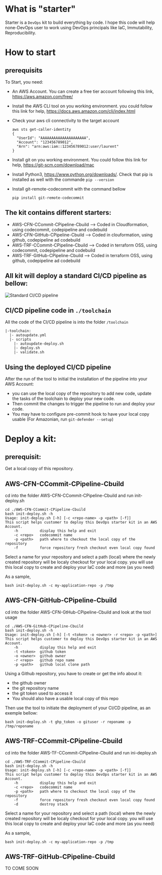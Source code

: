 # What is "starter"
Starter is a `DevOps` kit to build everything by code. I hope this code will help none-DevOps user to work using DevOps principals like IaC, Immutability, Reproducibility.

# How to start
## prerequisits
To Start, you need:
- An AWS Account. You can create a free tier account following this link, https://aws.amazon.com/free/

- Install the AWS CLI tool on you working environment. you could follow this link for help, https://docs.aws.amazon.com/cli/index.html
  
- Check your aws cli connectivity to the target account
  ```
  aws sts get-caller-identity
  {
    "UserId": "AAAAAAAAAAAAAAAAAAAAA",
    "Account": "123456789012",
    "Arn": "arn:aws:iam::123456789012:user/laurent"
  } 
  ````


- Install git on you working environment. You could follow this link for help, https://git-scm.com/download/mac

- Install Python3, https://www.python.org/downloads/. Check that pip is installed as well with the commande ``pip --version``

- Install git-remote-codecommit with the command bellow
  ```
  pip install git-remote-codecommit
  ```


## The kit contains different starters:

- AWS-CFN-CCommit-CPipeline-Cbuild --> Coded in Cloudformation, using codecommit, codepipeline and codebuild
- AWS-CFN-GitHub-CPipeline-Cbuild --> Coded in clouformation, using github, codepipeline ad codebuild
- AWS-TRF-CCommit-CPipeline-Cbuild --> Coded in terraform OSS, using codecommit, codepipeline and codebuild
- AWS-TRF-GitHub-CPipeline-Cbuild --> Coded in terraform OSS, using github, codepipeline ad codebuild


## All kit will deploy a standard CI/CD pipeline as bellow:
![Standard CI/CD pipeline](src/CodePipeline_-_AWS_Developer_Tools.png)

## CI/CD pipeline code in `./toolchain`
All the code of the CI/CD pipeline is into the folder `/toolchain`

```
|-toolchain:
  |- autoupdate.yml
  |- scripts
    |- autoupdate-deploy.sh
    |- deploy.sh
    |- validate.sh
```

## Using the deployed CI/CD pipeline
After the run of the tool to initial the installation of the pipeline into your AWS Account:
- you can use the local copy of the repository to add new code, update the tasks of the toolchain to deploy your new code. 
- Then commit the changes to trigger the pipeline to run and deploy your code.
- You may have to configure pre-commit hook to have your local copy usable (For Amazonian, run `git-defender --setup`)



# Deploy a kit: 

## prerequisit:
Get a local copy of this repository.

## AWS-CFN-CCommit-CPipeline-Cbuild
cd into the folder AWS-CFN-CCommit-CPipeline-Cbuild and run init-deploy.sh

```
cd ./AWS-CFN-CCommit-CPipeline-Cbuild
bash init-deploy.sh -h
Usage: init-deploy.sh [-h] [-c <repo-name> -p <path> [-f]]
This script helps customer to deploy this DevOps starter kit in an AWS Account.
    -h          display this help and exit
    -c <repo>   codecommit name
    -p <path>   path where to checkout the local copy of the repository
    -f          force repository fresh checkout even local copy found         
```
Select a name for your repository and select a path (local) where the newly created repository will be localy checkout for your local copy. you will use this local copy to create and deploy your IaC code and more (as you need)

As a sample, 
```
bash init-deploy.sh -c my-application-repo -p /tmp
```



## AWS-CFN-GitHub-CPipeline-Cbuild 

cd into the folder AWS-CFN-GtHub-CPipeline-Cbuild and look at the tool usage

```
cd ./AWS-CFN-GitHub-CPipeline-Cbuild
bash init-deploy.sh -h
Usage: init-deploy.sh [-h] [-t <token> -o <owner> -r <repo> -p <path>] 
This script helps customer to deploy this DevOps starter kit in an AWS Account.
    -h          display this help and exit
    -t <token>  github token
    -o <owner>  github owner
    -r <repo>   github repo name
    -p <path>   github local clone path

```

Using a Github repository, you have to create or get the info about it:
- the github owner
- the git repository name
- the git token used to access it
- You should also have a usable local copy of this repo

Then use the tool to initiate the deployment of your CI/CD pipeline, as an exemple bellow:
```
bash init-deploy.sh -t ghp_token -o gituser -r reponame -p /tmp/reponame
```


## AWS-TRF-CCommit-CPipeline-Cbuild
cd into the folder AWS-TF-CCommit-CPipeline-Cbuild and run ini-deploy.sh

```
cd ./AWS-TRF-CCommit-CPipeline-Cbuild
bash init-deploy.sh -h
Usage: init-deploy.sh [-h] [-c <repo-name> -p <path> [-f]]
This script helps customer to deploy this DevOps starter kit in an AWS Account.
    -h          display this help and exit
    -c <repo>   codecommit name
    -p <path>   path where to checkout the local copy of the repository
    -f          force repository fresh checkout even local copy found
    -d          destroy stack       
```
Select a name for your repository and select a path (local) where the newly created repository will be localy checkout for your local copy. you will use this local copy to create and deploy your IaC code and more (as you need)

As a sample, 
```
bash init-deploy.sh -c my-application-repo -p /tmp
```

## AWS-TRF-GitHub-CPipeline-Cbuild
TO COME SOON



